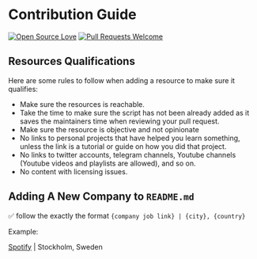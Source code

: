 # Contribution Guide
[![Open Source Love](https://firstcontributions.github.io/open-source-badges/badges/open-source-v1/open-source.svg)](https://github.com/firstcontributions/open-source-badges)  [![Pull Requests Welcome](https://img.shields.io/badge/PRs-welcome-brightgreen.svg?style=flat)](http://makeapullrequest.com)

## Resources Qualifications

Here are some rules to follow when adding a resource to make sure it qualifies:

- Make sure the resources is reachable.
- Take the time to make sure the script has not been already added as it saves the maintainers time when reviewing your pull request.
- Make sure the resource is objective and not opinionate
- No links to personal projects that have helped you learn something, unless the link is a tutorial or guide on how you did that project.
- No links to twitter accounts, telegram channels, Youtube channels (Youtube videos and playlists are allowed), and so on.
- No content with licensing issues.

## Adding A New Company to `README.md`

✅ follow the exactly the format `{company job link} | {city}, {country}`

Example:

[Spotify](https://www.lifeatspotify.com/jobs) | Stockholm, Sweden


